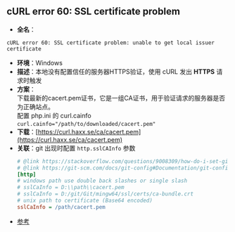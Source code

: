## cURL error 60: SSL certificate problem
* **全名**：
```
cURL error 60: SSL certificate problem: unable to get local issuer certificate
```
* **环境**：Windows
* **描述**：本地没有配置信任的服务器HTTPS验证，使用 cURL 发出 **HTTPS** 请求时触发
* **方案**：  
   下载最新的cacert.pem证书，它是一组CA证书，用于验证请求的服务器是否为正确站点。  
   配置 php.ini 的 curl.cainfo `curl.cainfo="/path/to/downloaded/cacert.pem"`
* **下载**：[https://curl.haxx.se/ca/cacert.pem](https://curl.haxx.se/ca/cacert.pem)
* **关联**：git 出现时配置 `http.sslCAInfo` 参数
    ```ini
    # @link https://stackoverflow.com/questions/9008309/how-do-i-set-git-ssl-no-verify-for-specific-repos-only
    # @link https://git-scm.com/docs/git-config#Documentation/git-config.txt-httpsslCAInfo
    [http]
    # windows path use double back slashes or single slash
    # sslCaInfo = D:\\path\\cacert.pem
    # sslCaInfo = D:/git/Git/mingw64/ssl/certs/ca-bundle.crt
    # unix path to certificate (Base64 encoded)
    sslCaInfo = /path/cacert.pem
    ```
* [参考](https://stackoverflow.com/questions/24611640/curl-60-ssl-certificate-unable-to-get-local-issuer-certificate)
